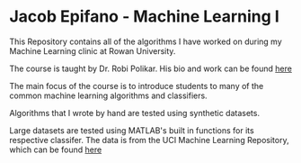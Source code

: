 # Jacob Epifano - Machine Learning I
This Repository contains all of the algorithms I have worked on during my Machine Learning clinic at Rowan University.

The course is taught by Dr. Robi Polikar. His bio and work can be found [here](http://users.rowan.edu/~polikar/)

The main focus of the course is to introduce students to many of the common machine learning algorithms and classifiers.

Algorithms that I wrote by hand are tested using synthetic datasets. 

Large datasets are tested using MATLAB's built in functions for its respective classifer. The data is from the UCI Machine Learning Repository, which can be found [here](https://archive.ics.uci.edu/ml/index.php)
